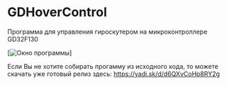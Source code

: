 # GDHoverControl
Программа для управления гироскутером на микроконтроллере GD32F130

[![Окно программы](https://downloader.disk.yandex.ru/preview/88201859f16934a1cdb5b67528fe6366eaf88165dfd90541a45202889ef18192/6047bc7f/7qcFJc46hwZ8AKwWrPuN21iq63D33TRzZNamkXLgZh3qC5sXemvWPRA98gU58DK8m8xxkWhisFp0kfYEW2zXyQ%3D%3D?uid=0&filename=окно_программы.png&disposition=inline&hash=&limit=0&content_type=image%2Fpng&owner_uid=0&tknv=v2&size=2048x2048 "Окно программы")]



Если Вы не хотите собирать прогамму из исходного кода, то можете скачать уже готовый релиз здесь: https://yadi.sk/d/d6QXvCoHp8RY2g
